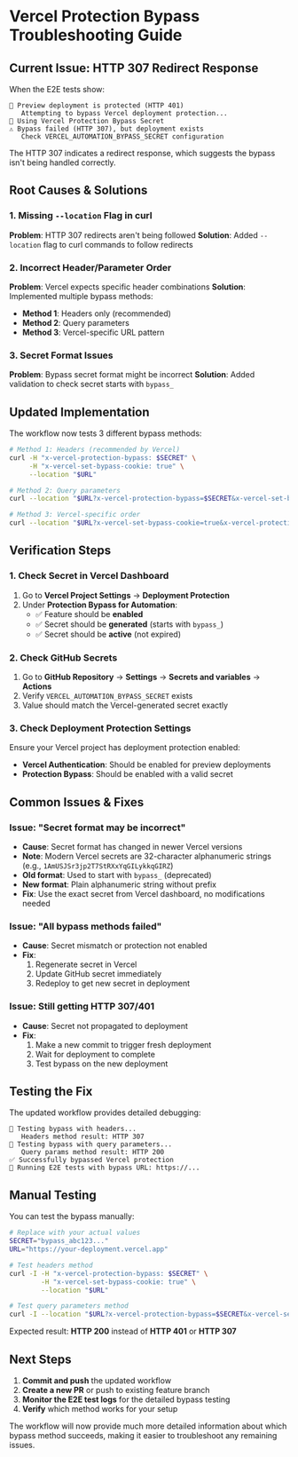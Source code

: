 # Vercel Protection Bypass Troubleshooting Guide

## Current Issue: HTTP 307 Redirect Response

When the E2E tests show:

```
🔐 Preview deployment is protected (HTTP 401)
   Attempting to bypass Vercel deployment protection...
🔑 Using Vercel Protection Bypass Secret
⚠️ Bypass failed (HTTP 307), but deployment exists
   Check VERCEL_AUTOMATION_BYPASS_SECRET configuration
```

The HTTP 307 indicates a redirect response, which suggests the bypass isn't being handled correctly.

## Root Causes & Solutions

### 1. Missing `--location` Flag in curl

**Problem**: HTTP 307 redirects aren't being followed
**Solution**: Added `--location` flag to curl commands to follow redirects

### 2. Incorrect Header/Parameter Order

**Problem**: Vercel expects specific header combinations
**Solution**: Implemented multiple bypass methods:

- **Method 1**: Headers only (recommended)
- **Method 2**: Query parameters
- **Method 3**: Vercel-specific URL pattern

### 3. Secret Format Issues

**Problem**: Bypass secret format might be incorrect
**Solution**: Added validation to check secret starts with `bypass_`

## Updated Implementation

The workflow now tests 3 different bypass methods:

```bash
# Method 1: Headers (recommended by Vercel)
curl -H "x-vercel-protection-bypass: $SECRET" \
     -H "x-vercel-set-bypass-cookie: true" \
     --location "$URL"

# Method 2: Query parameters
curl --location "$URL?x-vercel-protection-bypass=$SECRET&x-vercel-set-bypass-cookie=true"

# Method 3: Vercel-specific order
curl --location "$URL?x-vercel-set-bypass-cookie=true&x-vercel-protection-bypass=$SECRET"
```

## Verification Steps

### 1. Check Secret in Vercel Dashboard

1. Go to **Vercel Project Settings** → **Deployment Protection**
2. Under **Protection Bypass for Automation**:
   - ✅ Feature should be **enabled**
   - ✅ Secret should be **generated** (starts with `bypass_`)
   - ✅ Secret should be **active** (not expired)

### 2. Check GitHub Secrets

1. Go to **GitHub Repository** → **Settings** → **Secrets and variables** → **Actions**
2. Verify `VERCEL_AUTOMATION_BYPASS_SECRET` exists
3. Value should match the Vercel-generated secret exactly

### 3. Check Deployment Protection Settings

Ensure your Vercel project has deployment protection enabled:

- **Vercel Authentication**: Should be enabled for preview deployments
- **Protection Bypass**: Should be enabled with a valid secret

## Common Issues & Fixes

### Issue: "Secret format may be incorrect"

- **Cause**: Secret format has changed in newer Vercel versions
- **Note**: Modern Vercel secrets are 32-character alphanumeric strings (e.g., `1AmUSJSr3jp2T7StRXxYqGILykkqGIRZ`)
- **Old format**: Used to start with `bypass_` (deprecated)
- **New format**: Plain alphanumeric string without prefix
- **Fix**: Use the exact secret from Vercel dashboard, no modifications needed

### Issue: "All bypass methods failed"

- **Cause**: Secret mismatch or protection not enabled
- **Fix**:
  1. Regenerate secret in Vercel
  2. Update GitHub secret immediately
  3. Redeploy to get new secret in deployment

### Issue: Still getting HTTP 307/401

- **Cause**: Secret not propagated to deployment
- **Fix**:
  1. Make a new commit to trigger fresh deployment
  2. Wait for deployment to complete
  3. Test bypass on the new deployment

## Testing the Fix

The updated workflow provides detailed debugging:

```
🔄 Testing bypass with headers...
   Headers method result: HTTP 307
🔄 Testing bypass with query parameters...
   Query params method result: HTTP 200
✅ Successfully bypassed Vercel protection
🧪 Running E2E tests with bypass URL: https://...
```

## Manual Testing

You can test the bypass manually:

```bash
# Replace with your actual values
SECRET="bypass_abc123..."
URL="https://your-deployment.vercel.app"

# Test headers method
curl -I -H "x-vercel-protection-bypass: $SECRET" \
        -H "x-vercel-set-bypass-cookie: true" \
        --location "$URL"

# Test query parameters method
curl -I --location "$URL?x-vercel-protection-bypass=$SECRET&x-vercel-set-bypass-cookie=true"
```

Expected result: **HTTP 200** instead of **HTTP 401** or **HTTP 307**

## Next Steps

1. **Commit and push** the updated workflow
2. **Create a new PR** or push to existing feature branch
3. **Monitor the E2E test logs** for the detailed bypass testing
4. **Verify** which method works for your setup

The workflow will now provide much more detailed information about which bypass method succeeds, making it easier to troubleshoot any remaining issues.
